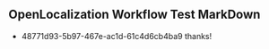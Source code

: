 ## OpenLocalization Workflow Test MarkDown
* 48771d93-5b97-467e-ac1d-61c4d6cb4ba9 
thanks!<!--HONumber=Mar16_HO4-->

